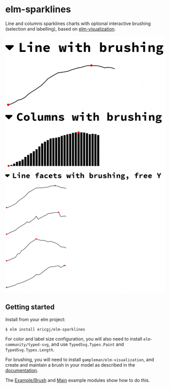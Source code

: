 # elm-sparklines

Line and columns sparklines charts with optional interactive brushing 
(selection and labelling), based on 
[elm-visualization](https://package.elm-lang.org/packages/gampleman/elm-visualization/latest).

![line with brushing](examples/assets/line-with-brushing.gif)
![columns with brushing](examples/assets/columns-with-brushing.gif)
![line facets with brushing](examples/assets/line-facets-with-brushing.gif)

## Getting started

Install from your elm project:

```
$ elm install ericgj/elm-sparklines
```

For color and label size configuration, you will also need to install 
`elm-community/typed-svg`, and use `TypedSvg.Types.Paint` and `TypedSvg.Types.Length`.

For brushing, you will need to install `gampleman/elm-visualization`, and 
create and maintain a brush in your model as described in the
[documentation](https://package.elm-lang.org/packages/gampleman/elm-visualization/latest/Brush).

The [Example/Brush](examples/src/Example/Brush.elm) and [Main](examples/src/Main.elm) 
example modules show how to do this.


